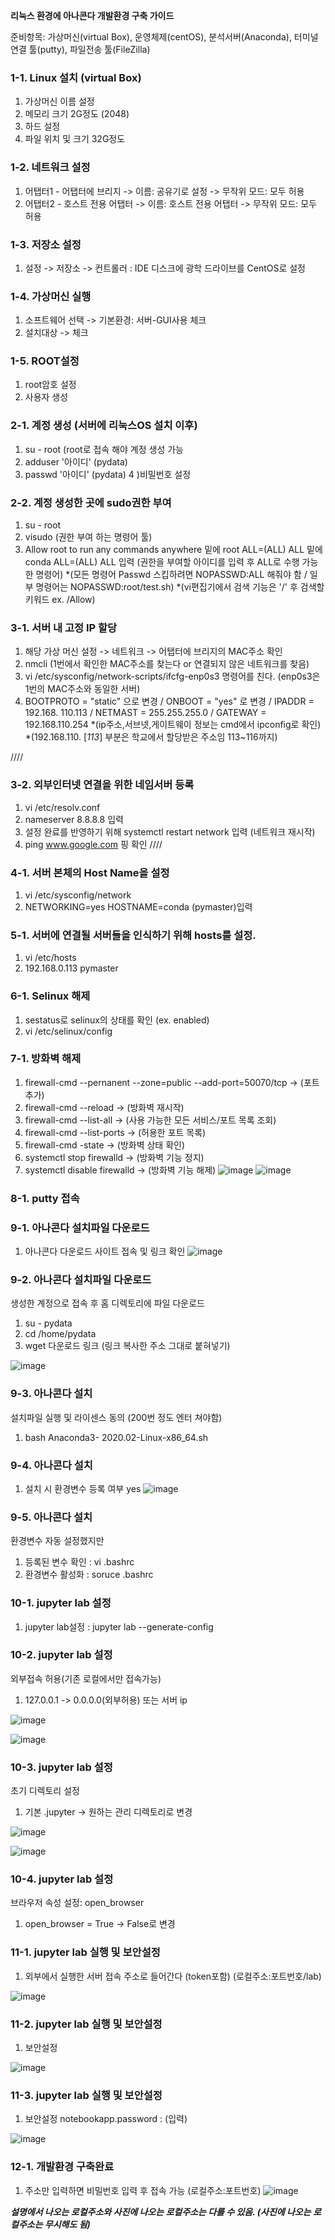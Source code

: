 **리눅스 환경에 아나콘다 개발환경 구축 가이드**

준비항목: 가상머신(virtual Box), 
                운영체제(centOS), 
                분석서버(Anaconda), 
                터미널 연결 툴(putty), 
                파일전송 툴(FileZilla)



### 1-1. Linux 설치 (virtual Box)
1) 가상머신 이름 설정
2) 메모리 크기 2G정도 (2048)
3) 하드 설정
4) 파일 위치 및 크기 32G정도

### 1-2. 네트워크 설정
1) 어탭터1 - 어탭터에 브리지 -> 이름: 공유기로 설정 -> 무작위 모드: 모두 허용
2) 어탭터2 - 호스트 전용 어탭터 -> 이름: 호스트 전용 어탭터 -> 무작위 모드: 모두 허용

### 1-3. 저장소 설정
1) 설정 -> 저장소 -> 컨트롤러 : IDE 디스크에 광학 드라이브를 CentOS로 설정


### 1-4. 가상머신 실행
1) 소프트웨어 선택 -> 기본환경: 서버-GUI사용 체크
2) 설치대상 -> 체크


### 1-5. ROOT설정
1) root암호 설정
2) 사용자 생성

### 2-1. 계정 생성 (서버에 리눅스OS 설치 이후)
1) su - root (root로 접속 해야 계정 생성 가능
2) adduser '아이디'  (pydata)
3) passwd '아이디'   (pydata)
4 )비밀번호 설정

### 2-2. 계정 생성한 곳에 sudo권한 부여
1) su - root
2) visudo (권한 부여 하는 명령어 툴)
3) Allow root to run any commands anywhere 밑에
    root    ALL=(ALL)    ALL  밑에
    conda  ALL=(ALL)    ALL 입력  (권한을 부여할 아이디를 입력 후 ALL로 수행 가능한 명령어)
   *(모든 명령어 Passwd 스킵하려면 NOPASSWD:ALL 해줘야 함 / 일부 명령어는 NOPASSWD:root/test.sh)
   *(vi편집기에서 검색 기능은 '/' 후 검색할 키워드 ex. /Allow)

### 3-1. 서버 내 고정 IP 할당
1) 해당 가상 머신 설정 -> 네트워크 -> 어탭터에 브리지의 MAC주소 확인
2) nmcli (1번에서 확인한 MAC주소를 찾는다 or 연결되지 않은 네트워크를 찾음)
3) vi /etc/sysconfig/network-scripts/ifcfg-enp0s3 명령어를 친다. (enp0s3은 1번의 MAC주소와 동일한 서버)
4) BOOTPROTO = "static" 으로 변경 / ONBOOT = "yes" 로 변경 / IPADDR = 192.168. 110.113 / NETMAST = 255.255.255.0 / GATEWAY = 192.168.110.254
   *(ip주소,서브넷,게이트웨이 정보는 cmd에서 ipconfig로 확인)
   *(192.168.110. [*113*] 부분은 학교에서 할당받은 주소임 113~116까지)

////
### 3-2. 외부인터넷 연결을 위한 네임서버 등록
1) vi /etc/resolv.conf
2) nameserver 8.8.8.8 입력
3) 설정 완료를 반영하기 위해 systemctl restart network 입력 (네트워크 재시작)
4) ping www.google.com 핑 확인
////

### 4-1. 서버 본체의 Host Name을 설정
1) vi /etc/sysconfig/network
2) NETWORKING=yes
    HOSTNAME=conda (pymaster)입력


### 5-1. 서버에 연결될 서버들을 인식하기 위해 hosts를 설정.
1) vi /etc/hosts
2) 192.168.0.113 pymaster 


### 6-1. Selinux 해제
1) sestatus로 selinux의 상태를 확인 (ex. enabled)
2) vi /etc/selinux/config
   

### 7-1. 방화벽 해제
1) firewall-cmd --pernanent --zone=public --add-port=50070/tcp     ->     (포트 추가)
2) firewall-cmd --reload            ->         (방화벽 재시작)
3) firewall-cmd --list-all          ->     (사용 가능한 모든 서비스/포트 목록 조회)
4) firewall-cmd --list-ports       ->     (허용한 포트 목록)
5) firewall-cmd -state         ->     (방화벽 상태 확인)
6) systemctl stop firewalld       ->     (방화벽 기능 정지)
7) systemctl disable firewalld     ->    (방화벽 기능 해제)
![image](https://user-images.githubusercontent.com/57342451/89499452-00e51e00-d7fb-11ea-8682-e4297619432e.png)
![image](https://user-images.githubusercontent.com/57342451/89499498-178b7500-d7fb-11ea-88e5-08bbb9f6bf66.png)


### 8-1. putty 접속


### 9-1. 아나콘다 설치파일 다운로드
1) 아나콘다 다운로드 사이트 접속 및 링크 확인
![image](https://user-images.githubusercontent.com/57342451/89503843-1742a800-d802-11ea-84d7-882d88045246.png)


### 9-2. 아나콘다 설치파일 다운로드
생성한 계정으로 접속 후 홈 디렉토리에 파일 다운로드
1) su - pydata
2) cd /home/pydata
3) wget 다운로드 링크 (링크 복사한 주소 그대로 붙혀넣기)

![image](https://user-images.githubusercontent.com/57342451/89503881-23c70080-d802-11ea-928c-926c8c1e4a77.png)


### 9-3. 아나콘다 설치
설치파일 실행 및 라이센스 동의 (200번 정도 엔터 쳐야함)
1) bash Anaconda3- 2020.02-Linux-x86_64.sh

### 9-4. 아나콘다 설치
1) 설치 시 환경변수 등록 여부 yes
![image](https://user-images.githubusercontent.com/57342451/89503910-32151c80-d802-11ea-858a-ff5445cf0c55.png)


### 9-5. 아나콘다 설치
환경변수 자동 설정했지만 
1) 등록된 변수 확인 :  vi .bashrc
2) 환경변수 활성화 : soruce .bashrc

### 10-1. jupyter lab 설정
1) jupyter lab설정 : jupyter lab --generate-config

### 10-2. jupyter lab 설정
외부접속 허용(기존 로컬에서만 접속가능)
1) 127.0.0.1 -> 0.0.0.0(외부허용) 또는 서버 ip

![image](https://user-images.githubusercontent.com/57342451/89503944-3fcaa200-d802-11ea-94b5-66ff9a252d51.png)

![image](https://user-images.githubusercontent.com/57342451/89503955-42c59280-d802-11ea-948b-b0beac79108a.png)

### 10-3. jupyter lab 설정
초기 디렉토리 설정
1) 기본 .jupyter -> 원하는 관리 디렉토리로 변경 

![image](https://user-images.githubusercontent.com/57342451/89504012-5b35ad00-d802-11ea-989a-b0d822fe336d.png)

![image](https://user-images.githubusercontent.com/57342451/89504021-5ec93400-d802-11ea-8324-c4417511ed0b.png)

### 10-4. jupyter lab 설정
브라우저 속성 설정: open_browser
1) open_browser = True -> False로 변경

### 11-1. jupyter lab 실행 및 보안설정
1) 외부에서 실행한 서버 접속 주소로 들어간다 (token포함)
 (로컬주소:포트번호/lab)

![image](https://user-images.githubusercontent.com/57342451/89504074-71436d80-d802-11ea-95c3-7471c59df0b8.png)

### 11-2. jupyter lab 실행 및 보안설정
1) 보안설정

![image](https://user-images.githubusercontent.com/57342451/89504113-7e605c80-d802-11ea-92f9-d70b84363afb.png)

### 11-3. jupyter lab 실행 및 보안설정
1) 보안설정 notebookapp.password : (입력)

![image](https://user-images.githubusercontent.com/57342451/89504132-86200100-d802-11ea-8c12-c92f0076d365.png)


### 12-1. 개발환경 구축완료
1) 주소만 입력하면 비밀번호 입력 후 접속 가능
(로컬주소:포트번호)
![image](https://user-images.githubusercontent.com/57342451/89504159-8ddfa580-d802-11ea-80fb-1af060dc91f4.png)


**_설명에서 나오는 로컬주소와 사진에 나오는 로컬주소는 다를 수 있음. (사진에 나오는 로컬주소는 무시해도 됨)_**
